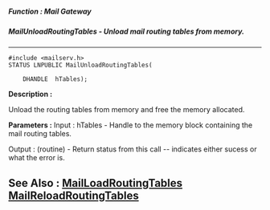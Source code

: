 ##### Function : Mail Gateway
##### MailUnloadRoutingTables - Unload mail routing tables from memory.
---
```
#include <mailserv.h>
STATUS LNPUBLIC MailUnloadRoutingTables(

	DHANDLE  hTables);
```
**Description :**

Unload the routing tables from memory and free the memory allocated.

**Parameters :**
Input :
hTables  -  Handle to the memory block containing the mail routing tables.

Output :
(routine)  -  Return status from this call -- indicates either sucess or what the error is.



**See Also :**
[MailLoadRoutingTables](/domino-c-api-docs/reference/Func/MailLoadRoutingTables)
[MailReloadRoutingTables](/domino-c-api-docs/reference/Func/MailReloadRoutingTables)
---
